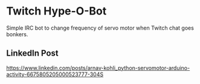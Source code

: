 # Twitch Hype-O-Bot

Simple IRC bot to change frequency of servo motor when Twitch chat goes bonkers.

## LinkedIn Post
https://www.linkedin.com/posts/arnav-kohli_python-servomotor-arduino-activity-6675805205000523777-304S
